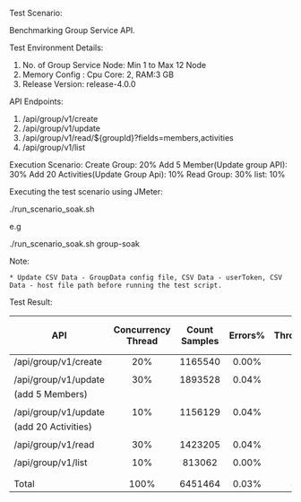 Test Scenario:

Benchmarking Group Service API.

Test Environment Details:

 1. No. of Group Service Node: Min 1 to Max 12 Node
 2. Memory Config : Cpu Core: 2, RAM:3 GB
 3. Release Version: release-4.0.0

API Endpoints:
 1. /api/group/v1/create
 2. /api/group/v1/update
 3. /api/group/v1/read/${groupId}?fields=members,activities
 4. /api/group/v1/list

Execution Scenario:
Create Group: 20%
Add 5 Member(Update group API): 30%
Add 20 Activities(Update Group Api): 10%
Read Group: 30%
list: 10%

Executing the test scenario using JMeter:

./run_scenario_soak.sh <Scenario-Name>

e.g

./run_scenario_soak.sh  group-soak

Note:

    * Update CSV Data - GroupData config file, CSV Data - userToken, CSV Data - host file path before running the test script.

Test Result:

| API 	              | Concurrency Thread |    Count Samples  |   Errors% 	 | Throughput/sec  |Avg Resp Time  | 95th pct  |99th pct  |
|---------------------|:------------------:|:-----------------:|:-----------:|:---------------:|:-------------:|:---------:|:--------:|
|/api/group/v1/create | 	20% 	       |      1165540      |	  0.00%  |	   778.32	   |       232     |   	 447   |      516 |
|                     |                    |                   |             |                 |               |           |          |
|/api/group/v1/update |   30%              |     1893528       |       0.04% |     1263.6      |        218    |     479   |      621 |
|(add 5 Members)      |                    |                   |             |                 |               |           |          |
|                     |                    |                   |             |                 |               |           |          |
|/api/group/v1/update |   10%              |     1156129       |       0.04% |     772.04      |       240     |     494   |     647  |
|(add 20 Activities)  |                    |                   |             |                 |               |           |          |
|                     |                    |                   |             |                 |               |           |          |
|/api/group/v1/read   |   30%              |     1423205       |      0.04%  |     950.4       |       199     |     375   |     482  |
|                     |                    |                   |             |                 |               |           |          |
|/api/group/v1/list   |   10%              |     813062        |      0.00%  |     544.04      |       191     |     310   |     385  |
|                     |                    |                   |             |                 |               |           |          |
|                     |                    |                   |             |                 |               |           |          |
|    Total            |   100%             |     6451464       |      0.03%  |     4305.23     |       208     |     464   |     595  |